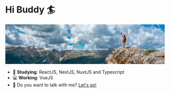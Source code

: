 # Hi Buddy :surfer:

![enter image description here](https://raw.githubusercontent.com/GuiiHenriq/guiihenriq/main/bg.jpg)

- :rocket: **Studying**: ReactJS, NextJS, NuxtJS and Typescript
- :computer: **Working**: VueJS
- :e-mail: Do you want to talk with me? [Let's go!](mailto:erba.guilherme@gmail.com)
